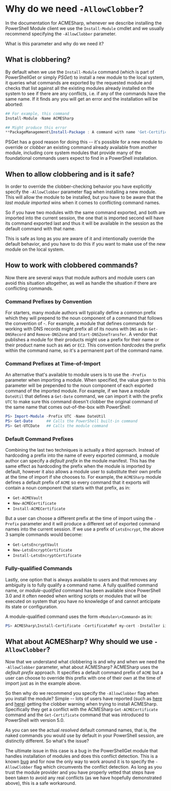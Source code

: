 # Why do we need `-AllowClobber`?

In the documentation for ACMESharp, whenever we describe installing the PowerShell Module client
we use the `Install-Module` cmdlet and we usually recommend specifying the `-AllowClobber`
parameter.

What is this parameter and why do we need it?

## What is clobbering?

By default when we use the `Install-Module` command (which is part of PowerShellGet or simply
*PSGet*) to install a new module to the local system, it queries what commands are exported by
the requested module and checks that list against all the existing modules already installed
on the system to see if there are any conflicts, i.e. if any of the commands have the same name.
If it finds any you will get an error and the installation will be aborted:

```PowerShell
## For example, this command
Install-Module -Name ACMESharp

## Might produce this error
**PackageManagement\Install-Package : A command with name 'Get-Certificate' is already available on this system. This module 'ACMESharp' may override the existing commands. If you still want to install this module 'ACMESharp', use -AllowClobber parameter.**
```

PSGet has a good reason for doing this -- it's possible for a new module to override or *clobber*
an existing command already available from another module, including core system modules that
provide many of the foundational commands users expect to find in a PowerShell installation.

## When to allow clobbering and is it safe?

In order to override the clobber-checking behavior you have explicitly specify the
`-AllowClobber` parameter flag when installing a new module.  This will allow the module to be
installed, but you have to be aware that the *last module imported* wins when it comes to
conflicting command names.

So if you have two modules with the same command exported, and both
are imported into the current session, the one that is imported second will have its command
exported last and thus it will be available in the session as the default command with that name.

This is safe as long as you are aware of it and intentionally override the default behavior,
and you have to do this if you want to make use of the new module on the local system.

## How to work with clobbered commands?

Now there are several ways that module authors and module users can avoid this situation
altogether, as well as handle the situation if there are conflicting commands.

### Command Prefixes by Convention

For starters, many module authors will typically define a common prefix which they will prepend
to the noun component of a command that follows the convention of <Verb>-<Noun>.  For example,
a module that defines commands for working with DNS records might prefix all of its nouns with
`DNS` as in `Get-DNSRecord` and `Remove-DNSZone` and `Start-DNSZoneTransfer`.  A vendor that
publishes a module for their products might use a prefix for their name or their product name
such as `AWS` or `EC2`.  This convention *hardcodes* the prefix within the command name, so it's
a permanent part of the command name.

### Command Prefixes at Time-of-Import

An alternative that's available to module users is to use the `-Prefix` parameter when importing
a module.  When specified, the value given to this parameter will be prepended to the noun component
of each exported command of the imported module.  For example, if we have a module `DateUtil` that
defines a `Get-Date` command, we can import it with the prefix `UTC` to make sure this command
doesn't clobber the original command of the same name that comes out-of-the-box with PowerShell:

```PowerShell
PS> Import-Module -Prefix UTC -Name DateUtil
PS> Get-Date      ## Calls the PowerShell built-in command
PS> Get-UTCDate   ## Calls the module command
```

### Default Command Prefixes

Combining the last two techniques is actually a third approach.  Instead of hardcoding a prefix
into the name of every exported command, a module author can specify a *default prefix* in the
module manifest.  This has the same effect as hardcoding the prefix when the module is imported
by default, however it also allows a module user to substitute their own prefix at the time of
import if she chooses to.  For example, the `ACMESharp` module defines a default prefix of
`ACME` so every command that it exports will contain a noun component that starts with that
prefix, as in:

* `Get-ACMEVault`
* `New-ACMECertificate`
* `Install-ACMECertificate`

But a user can choose a different prefix at the time of import using the `-Prefix` parameter
and it will produce a different set of exported command names into the current session.  If
we use a prefix of `LetsEncrypt`, the above 3 sample commands would become:

* `Get-LetsEncryptVault`
* `New-LetsEncryptCertificate`
* `Install-LetsEncryptCertificate`

### Fully-qualified Commands

Lastly, one option that is always available to users and that removes any ambiguity is to
fully qualify a command name.  A fully qualified command name, or *module-qualified* command
has been available since PowerShell 3.0 and it often needed when writing scripts or modules
that will be executed on system that you have no knowledge of and cannot anticipate its
state or configuration.

A module-qualified command uses the form `<Module>\<Command>` as in:
```PowerShell
PS> ACMESharp\Install-Certificate -CertificateRef my-cert -Installer iis -InstallerParameters @{ WebSiteRef = "Default Web Site" }
```

## What about ACMESharp? Why should we use `-AllowClobber`?

Now that we understand what clobbering is and why and when we need the `-AllowClobber`
parameter, what about ACMESharp?  ACMESharp uses the *default prefix* approach.  It
specifies a default command prefix of `ACME` but a user can choose to override this
prefix with one of their own at the time of import just as in the example above.

So then why do we recommend you specify the `-AllowClobber` flag when you install the
module?  Simple -- lots of users have reported (such as
[here](https://github.com/ebekker/ACMESharp/issues/159) and
[here](https://github.com/ebekker/ACMESharp/issues/168)) getting the clobber warning when trying
to install ACMESharp.  Specifically they get a conflict with the ACMESharp `Get-ACMECertificate`
command and the `Get-Certificate` command that was introduced to PowerShell with version 5.0.

As you can see the actual *resolved* default command names, that is, the naked commands you would
use by default in your PowerShell session, are distinctly different.  So what's the issue?

The ultimate issue in this case is a bug in the PowerShellGet module that handles installation
of modules and does this conflict detection.  This is a known [bug](https://github.com/PowerShell/PowerShellGet/issues/45) and for now the only way to work around
it is to specify the `-AllowClobber` flag which circumvents the conflict detection.  As long as
you trust the module provider and you have properly vetted that steps have been taken to
avoid any real conflicts (as we have hopefully demonstrated above), this is a safe workaround.

